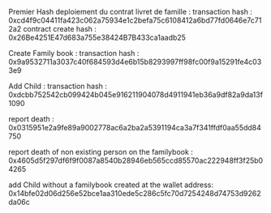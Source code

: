 Premier Hash deploiement du contrat livret de famille :
    transaction hash : 0xcd4f9c04411fa423c062a75934e1c2befa75c6108412a6bd77fd0646e7c712a2
    contract create hash : 0x26Be4251E47d683a755e38424B7B433ca1aadb25

Create Family book :
    transaction hash : 0x9a9532711a3037c40f684593d4e6b15b8293997ff98fc00f9a15291fe4c033e9

Add Child : 
    transaction hash : 0xdcbb752542cb099424b045e916211904078d4911941eb36a9df82a9da13f1090

report death : 
    0x0315951e2a9fe89a9002778ac6a2ba2a5391194ca3a7f341ffdf0aa55dd84750

report death of non existing person on the familybook :
    0x4605d5f297df6f9f0087a8540b28946eb565ccd85570ac222948ff3f25b04265

add Child without a familybook created at the wallet address:
    0x14bfe02d06d256e52bce1aa310ede5c286c5fc70d7254248d74753d9262da06c